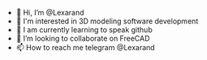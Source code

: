 - 👋 Hi, I’m @Lexarand
- 👀  I'm interested in 3D modeling software development
- 🌱 I am currently learning to speak  github
- 💞️ I’m looking to collaborate on  FreeCAD
- 📫 How to reach me  telegram @Lexarand

<!---
Lexarand/Lexarand is a ✨ special ✨ repository because its `README.md` (this file) appears on your GitHub profile.
You can click the Preview link to take a look at your changes.
--->
